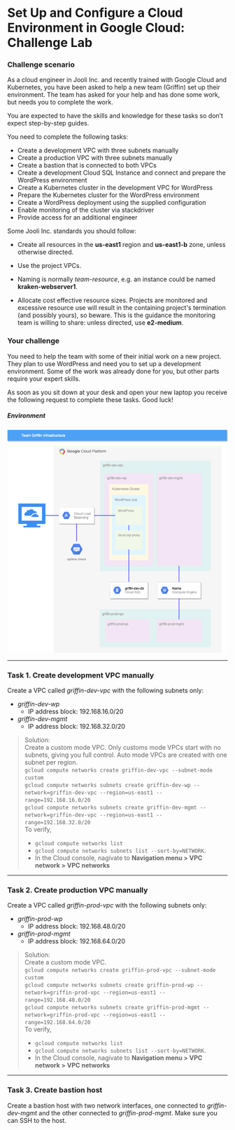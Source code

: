 # Set Up and Configure a Cloud Environment in Google Cloud: Challenge Lab

### Challenge scenario
As a cloud engineer in Jooli Inc. and recently trained with Google Cloud and Kubernetes, you have been asked to help a new team (Griffin) set up their environment. The team has asked for your help and has done some work, but needs you to complete the work.

You are expected to have the skills and knowledge for these tasks so don’t expect step-by-step guides.

You need to complete the following tasks:

* Create a development VPC with three subnets manually
* Create a production VPC with three subnets manually
* Create a bastion that is connected to both VPCs
* Create a development Cloud SQL Instance and connect and prepare the WordPress environment
* Create a Kubernetes cluster in the development VPC for WordPress
* Prepare the Kubernetes cluster for the WordPress environment
* Create a WordPress deployment using the supplied configuration
* Enable monitoring of the cluster via stackdriver
* Provide access for an additional engineer

Some Jooli Inc. standards you should follow:

* Create all resources in the **us-east1** region and **us-east1-b** zone, unless otherwise directed.

* Use the project VPCs.

* Naming is normally *team-resource*, e.g. an instance could be named **kraken-webserver1**.

* Allocate cost effective resource sizes. Projects are monitored and excessive resource use will result in the containing project's termination (and possibly yours), so beware. This is the guidance the monitoring team is willing to share: unless directed, use **e2-medium**.

### Your challenge
You need to help the team with some of their initial work on a new project. They plan to use WordPress and need you to set up a development environment. Some of the work was already done for you, but other parts require your expert skills.

As soon as you sit down at your desk and open your new laptop you receive the following request to complete these tasks. Good luck!

##### Environment
![overview](https://github.com/TCLee-tech/Google-Challenge-Labs/blob/f9f78b3aa2ba9f7cd8cdee9e9a0c334448b4d1aa/Set%20Up%20and%20Configure%20a%20Cloud%20Environment%20in%20Google%20Cloud%20Challenge%20Lab/overview.png)

<hr>

### Task 1. Create development VPC manually
Create a VPC called *griffin-dev-vpc* with the following subnets only:

* *griffin-dev-wp*
  * IP address block: 192.168.16.0/20
* *griffin-dev-mgmt*
  * IP address block: 192.168.32.0/20

> Solution:  
> Create a custom mode VPC. Only customs mode VPCs start with no subnets, giving you full control. Auto mode VPCs are created with one subnet per region.  
> `gcloud compute networks create griffin-dev-vpc --subnet-mode custom`  
> `gcloud compute networks subnets create griffin-dev-wp --network=griffin-dev-vpc --region=us-east1 --range=192.168.16.0/20`  
> `gcloud compute networks subnets create griffin-dev-mgmt --network=griffin-dev-vpc --region=us-east1 --range=192.168.32.0/20`  
> To verify,
>   * `gcloud compute networks list`
>   * `gcloud compute networks subnets list --sort-by=NETWORK`.
>   * In the Cloud console, nagivate to **Navigation menu > VPC network > VPC networks**  

<hr>

### Task 2. Create production VPC manually
Create a VPC called *griffin-prod-vpc* with the following subnets only:

* *griffin-prod-wp*
  * IP address block: 192.168.48.0/20
* *griffin-prod-mgmt*
  * IP address block: 192.168.64.0/20

> Solution:  
> Create a custom mode VPC.  
> `gcloud compute networks create griffin-prod-vpc --subnet-mode custom`  
> `gcloud compute networks subnets create griffin-prod-wp --network=griffin-prod-vpc --region=us-east1 --range=192.168.48.0/20`  
> `gcloud compute networks subnets create griffin-prod-mgmt --network=griffin-prod-vpc --region=us-east1 --range=192.168.64.0/20`  
> To verify,  
>   * `gcloud compute networks list`  
>   * `gcloud compute networks subnets list --sort-by=NETWORK`.  
>   * In the Cloud console, nagivate to **Navigation menu > VPC network > VPC networks**  

<hr>

### Task 3. Create bastion host
Create a bastion host with two network interfaces, one connected to *griffin-dev-mgmt* and the other connected to *griffin-prod-mgmt*. Make sure you can SSH to the host.

